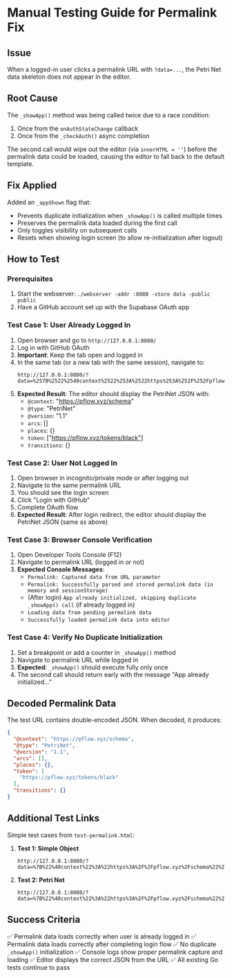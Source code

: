 # Manual Testing Guide for Permalink Fix

## Issue
When a logged-in user clicks a permalink URL with `?data=...`, the Petri Net data skeleton does not appear in the editor.

## Root Cause
The `_showApp()` method was being called twice due to a race condition:
1. Once from the `onAuthStateChange` callback
2. Once from the `_checkAuth()` async completion

The second call would wipe out the editor (via `innerHTML = ''`) before the permalink data could be loaded, causing the editor to fall back to the default template.

## Fix Applied
Added an `_appShown` flag that:
- Prevents duplicate initialization when `_showApp()` is called multiple times
- Preserves the permalink data loaded during the first call
- Only toggles visibility on subsequent calls
- Resets when showing login screen (to allow re-initialization after logout)

## How to Test

### Prerequisites
1. Start the webserver: `./webserver -addr :8080 -store data -public public`
2. Have a GitHub account set up with the Supabase OAuth app

### Test Case 1: User Already Logged In
1. Open browser and go to `http://127.0.0.1:8080/`
2. Log in with GitHub OAuth
3. **Important**: Keep the tab open and logged in
4. In the same tab (or a new tab with the same session), navigate to:
   ```
   http://127.0.0.1:8080/?data=%257B%2522%2540context%2522%253A%2522https%253A%252F%252Fpflow.xyz%252Fschema%2522%252C%2522%2540type%2522%253A%2522PetriNet%2522%252C%2522%2540version%2522%253A%25221.1%2522%252C%2522arcs%2522%253A%255B%255D%252C%2522places%2522%253A%257B%257D%252C%2522token%2522%253A%255B%2522https%253A%252F%252Fpflow.xyz%252Ftokens%252Fblack%2522%255D%252C%2522transitions%2522%253A%257B%257D%257D
   ```
5. **Expected Result**: The editor should display the PetriNet JSON with:
   - `@context`: "https://pflow.xyz/schema"
   - `@type`: "PetriNet"
   - `@version`: "1.1"
   - `arcs`: []
   - `places`: {}
   - `token`: ["https://pflow.xyz/tokens/black"]
   - `transitions`: {}

### Test Case 2: User Not Logged In
1. Open browser in incognito/private mode or after logging out
2. Navigate to the same permalink URL
3. You should see the login screen
4. Click "Login with GitHub"
5. Complete OAuth flow
6. **Expected Result**: After login redirect, the editor should display the PetriNet JSON (same as above)

### Test Case 3: Browser Console Verification
1. Open Developer Tools Console (F12)
2. Navigate to permalink URL (logged in or not)
3. **Expected Console Messages**:
   - `Permalink: Captured data from URL parameter`
   - `Permalink: Successfully parsed and stored permalink data (in memory and sessionStorage)`
   - (After login) `App already initialized, skipping duplicate _showApp() call` (if already logged in)
   - `Loading data from pending permalink data`
   - `Successfully loaded permalink data into editor`

### Test Case 4: Verify No Duplicate Initialization
1. Set a breakpoint or add a counter in `_showApp()` method
2. Navigate to permalink URL while logged in
3. **Expected**: `_showApp()` should execute fully only once
4. The second call should return early with the message "App already initialized..."

## Decoded Permalink Data

The test URL contains double-encoded JSON. When decoded, it produces:

```json
{
  "@context": "https://pflow.xyz/schema",
  "@type": "PetriNet",
  "@version": "1.1",
  "arcs": [],
  "places": {},
  "token": [
    "https://pflow.xyz/tokens/black"
  ],
  "transitions": {}
}
```

## Additional Test Links

Simple test cases from `test-permalink.html`:

1. **Test 1: Simple Object**
   ```
   http://127.0.0.1:8080/?data=%7B%22%40context%22%3A%22https%3A%2F%2Fpflow.xyz%2Fschema%22%2C%22%40type%22%3A%22TestObject%22%2C%22name%22%3A%22Test%201%22%7D
   ```

2. **Test 2: Petri Net**
   ```
   http://127.0.0.1:8080/?data=%7B%22%40context%22%3A%22https%3A%2F%2Fpflow.xyz%2Fschema%22%2C%22%40type%22%3A%22PetriNet%22%2C%22arcs%22%3A%5B%5D%2C%22name%22%3A%22Example%20Petri%20Net%22%2C%22places%22%3A%7B%7D%2C%22transitions%22%3A%7B%7D%7D
   ```

## Success Criteria

✅ Permalink data loads correctly when user is already logged in
✅ Permalink data loads correctly after completing login flow
✅ No duplicate `_showApp()` initialization
✅ Console logs show proper permalink capture and loading
✅ Editor displays the correct JSON from the URL
✅ All existing Go tests continue to pass
